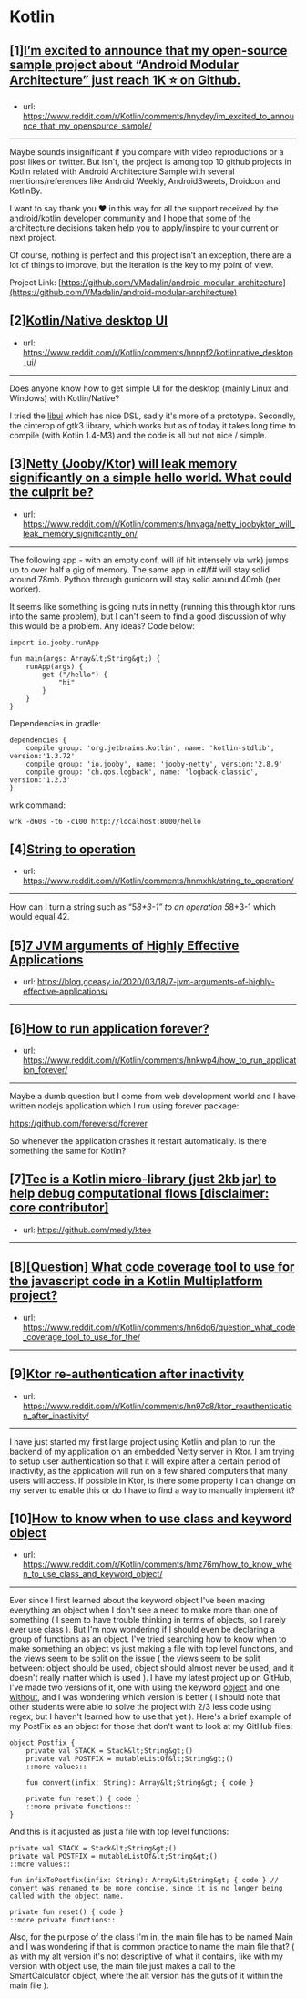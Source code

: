 # Kotlin
## [1][I’m excited to announce that my open-source sample project about “Android Modular Architecture” just reach 1K ⭐️ on Github.](https://www.reddit.com/r/Kotlin/comments/hnydey/im_excited_to_announce_that_my_opensource_sample/)
- url: https://www.reddit.com/r/Kotlin/comments/hnydey/im_excited_to_announce_that_my_opensource_sample/
---
Maybe sounds insignificant if you compare with video reproductions or a post likes on twitter. But isn’t, the project is among top 10 github projects in Kotlin related with Android Architecture Sample with several mentions/references like Android Weekly, AndroidSweets, Droidcon and KotlinBy.

I want to say thank you ❤️ in this way for all the support received by the android/kotlin developer community and I hope that some of the architecture decisions taken help you to apply/inspire to your current or next project.

Of course, nothing is perfect and this project isn’t an exception, there are a lot of things to improve, but the iteration is the key to my point of view.

Project Link: [https://github.com/VMadalin/android-modular-architecture](https://github.com/VMadalin/android-modular-architecture)
## [2][Kotlin/Native desktop UI](https://www.reddit.com/r/Kotlin/comments/hnppf2/kotlinnative_desktop_ui/)
- url: https://www.reddit.com/r/Kotlin/comments/hnppf2/kotlinnative_desktop_ui/
---
Does anyone know how to get simple UI for the desktop (mainly Linux and Windows) with Kotlin/Native? 

I tried the [libui](https://github.com/msink/kotlin-libui) which has nice DSL, sadly it's more of a prototype. Secondly, the cinterop of gtk3 library, which works but as of today it takes long time to compile (with Kotlin 1.4-M3) and the code is all but not nice / simple.
## [3][Netty (Jooby/Ktor) will leak memory significantly on a simple hello world. What could the culprit be?](https://www.reddit.com/r/Kotlin/comments/hnvaga/netty_joobyktor_will_leak_memory_significantly_on/)
- url: https://www.reddit.com/r/Kotlin/comments/hnvaga/netty_joobyktor_will_leak_memory_significantly_on/
---
The following app - with an empty conf, will (if hit intensely via wrk) jumps up to over half a gig of memory. The same app in c#/f# will stay solid around 78mb. Python through gunicorn will stay solid around 40mb (per worker).

It seems like something is going nuts in netty (running this through ktor runs into the same problem), but I can't seem to find a good discussion of why this would be a problem. Any ideas? Code below:


    import io.jooby.runApp

    fun main(args: Array&lt;String&gt;) {
        runApp(args) {
            get ("/hello") {
                "hi"
            }
        }
    }


Dependencies in gradle:

    dependencies {
        compile group: 'org.jetbrains.kotlin', name: 'kotlin-stdlib', version:'1.3.72'
        compile group: 'io.jooby', name: 'jooby-netty', version:'2.8.9'
        compile group: 'ch.qos.logback', name: 'logback-classic', version:'1.2.3'
    }

wrk command:

    wrk -d60s -t6 -c100 http://localhost:8000/hello
## [4][String to operation](https://www.reddit.com/r/Kotlin/comments/hnmxhk/string_to_operation/)
- url: https://www.reddit.com/r/Kotlin/comments/hnmxhk/string_to_operation/
---
How can I turn a string such as “5*8+3-1” to an operation 5*8+3-1 which would equal 42.
## [5][7 JVM arguments of Highly Effective Applications](https://www.reddit.com/r/Kotlin/comments/hnae5p/7_jvm_arguments_of_highly_effective_applications/)
- url: https://blog.gceasy.io/2020/03/18/7-jvm-arguments-of-highly-effective-applications/
---

## [6][How to run application forever?](https://www.reddit.com/r/Kotlin/comments/hnkwp4/how_to_run_application_forever/)
- url: https://www.reddit.com/r/Kotlin/comments/hnkwp4/how_to_run_application_forever/
---
Maybe a dumb question but I come from web development world and I have written nodejs application which I run using forever package:

https://github.com/foreversd/forever 

So whenever the application crashes it restart automatically. Is there something the same for Kotlin?
## [7][Tee is a Kotlin micro-library (just 2kb jar) to help debug computational flows [disclaimer: core contributor]](https://www.reddit.com/r/Kotlin/comments/hmytjr/tee_is_a_kotlin_microlibrary_just_2kb_jar_to_help/)
- url: https://github.com/medly/ktee
---

## [8][[Question] What code coverage tool to use for the javascript code in a Kotlin Multiplatform project?](https://www.reddit.com/r/Kotlin/comments/hn6dq6/question_what_code_coverage_tool_to_use_for_the/)
- url: https://www.reddit.com/r/Kotlin/comments/hn6dq6/question_what_code_coverage_tool_to_use_for_the/
---

## [9][Ktor re-authentication after inactivity](https://www.reddit.com/r/Kotlin/comments/hn97c8/ktor_reauthentication_after_inactivity/)
- url: https://www.reddit.com/r/Kotlin/comments/hn97c8/ktor_reauthentication_after_inactivity/
---
I have just started my first large project using Kotlin and plan to run the backend of my application on an embedded Netty server in Ktor.  I am trying to setup user authentication so that it will expire after a certain period of inactivity, as the application will run on a few shared computers that many users will access.  If possible in Ktor, is there some property I can change on my server to enable this or do I have to find a way to manually implement it?
## [10][How to know when to use class and keyword object](https://www.reddit.com/r/Kotlin/comments/hmz76m/how_to_know_when_to_use_class_and_keyword_object/)
- url: https://www.reddit.com/r/Kotlin/comments/hmz76m/how_to_know_when_to_use_class_and_keyword_object/
---
Ever since I first learned about the keyword object I've been making everything an object when I don't see a need to make more than one of something ( I seem to have trouble thinking in terms of objects, so I rarely ever use class ). But I'm now wondering if I should even be declaring a group of functions as an object. I've tried searching how to know when to make something an object vs just making a file with top level functions, and the views seem to be split on the issue ( the views seem to be split between: object should be used, object should almost never be used, and it doesn't really matter which is used ). I have my latest project up on GitHub, I've made two versions of it, one with using the keyword [object](https://github.com/PhenixFine/smart_calculator/tree/master/src) and one [without](https://github.com/PhenixFine/smart_calculator/tree/master/src/alt), and I was wondering which version is better ( I should note that other students were able to solve the project with 2/3 less code using regex, but I haven't learned how to use that yet ). Here's a brief example of my PostFix as an object for those that don't want to look at my GitHub files:

    object Postfix {
        private val STACK = Stack&lt;String&gt;()
        private val POSTFIX = mutableListOf&lt;String&gt;()
        ::more values::
        
        fun convert(infix: String): Array&lt;String&gt; { code }
    
        private fun reset() { code }
        ::more private functions::
    }

And this is it adjusted as just a file with top level functions:

    private val STACK = Stack&lt;String&gt;()
    private val POSTFIX = mutableListOf&lt;String&gt;()
    ::more values::
    
    fun infixToPostfix(infix: String): Array&lt;String&gt; { code } // convert was renamed to be more concise, since it is no longer being called with the object name.
    
    private fun reset() { code }
    ::more private functions::

Also, for the purpose of the class I'm in, the main file has to be named Main and I was wondering if that is common practice to name the main file that? ( as with my alt version it's not descriptive of what it contains, like with my version with object use, the main file just makes a call to the SmartCalculator object, where the alt version has the guts of it within the main file ).
